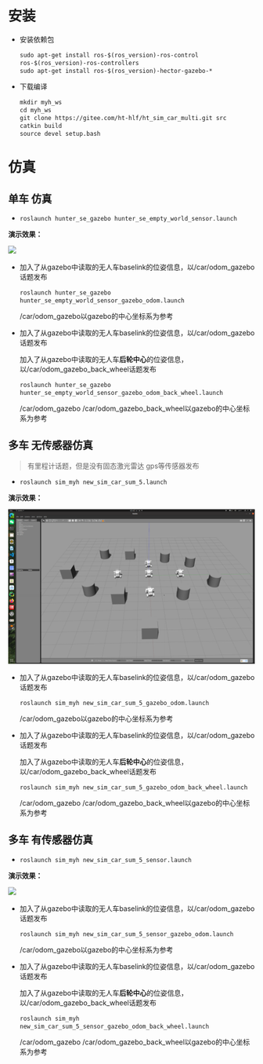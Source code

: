 # 安装

- 安装依赖包

  ```
  sudo apt-get install ros-$(ros_version)-ros-control ros-$(ros_version)-ros-controllers
  sudo apt-get install ros-$(ros_version)-hector-gazebo-*
  ```

- 下载编译

  ```
  mkdir myh_ws
  cd myh_ws
  git clone https://gitee.com/ht-hlf/ht_sim_car_multi.git src
  catkin build
  source devel setup.bash
  ```

# 仿真

## 单车 仿真

- ```
  roslaunch hunter_se_gazebo hunter_se_empty_world_sensor.launch 
  ```

**演示效果：**

![](sim_myh.assets/%E5%B1%8F%E5%B9%95%E6%88%AA%E5%9B%BE%202023-01-14%20131501-16736733311963.png)

- 加入了从gazebo中读取的无人车baselink的位姿信息，以/car/odom_gazebo话题发布

  ```
  roslaunch hunter_se_gazebo hunter_se_empty_world_sensor_gazebo_odom.launch
  ```

  /car/odom_gazebo以gazebo的中心坐标系为参考

- 加入了从gazebo中读取的无人车baselink的位姿信息，以/car/odom_gazebo话题发布

  加入了从gazebo中读取的无人车**后轮中心**的位姿信息，以/car/odom_gazebo_back_wheel话题发布

  ```
  roslaunch hunter_se_gazebo hunter_se_empty_world_sensor_gazebo_odom_back_wheel.launch 
  ```

  /car/odom_gazebo /car/odom_gazebo_back_wheel以gazebo的中心坐标系为参考

## 多车 无传感器仿真

> 有里程计话题，但是没有固态激光雷达 gps等传感器发布

- ```
  roslaunch sim_myh new_sim_car_sum_5.launch
  ```

**演示效果：**

![](sim_myh.assets/%E5%B1%8F%E5%B9%95%E6%88%AA%E5%9B%BE%202023-01-14%20125933-16736724115222.png)

- 加入了从gazebo中读取的无人车baselink的位姿信息，以/car/odom_gazebo话题发布

  ```
  roslaunch sim_myh new_sim_car_sum_5_gazebo_odom.launch 
  ```

  /car/odom_gazebo以gazebo的中心坐标系为参考

- 加入了从gazebo中读取的无人车baselink的位姿信息，以/car/odom_gazebo话题发布

  加入了从gazebo中读取的无人车**后轮中心**的位姿信息，以/car/odom_gazebo_back_wheel话题发布

  ```
  roslaunch sim_myh new_sim_car_sum_5_gazebo_odom_back_wheel.launch 
  ```

  /car/odom_gazebo /car/odom_gazebo_back_wheel以gazebo的中心坐标系为参考





## 多车 有传感器仿真

- ```
  roslaunch sim_myh new_sim_car_sum_5_sensor.launch
  ```

**演示效果：**

![](sim_myh.assets/%E5%B1%8F%E5%B9%95%E6%88%AA%E5%9B%BE%202023-01-14%20125154-16736720366621.png)



- 加入了从gazebo中读取的无人车baselink的位姿信息，以/car/odom_gazebo话题发布

  ```
  roslaunch sim_myh new_sim_car_sum_5_sensor_gazebo_odom.launch 
  ```

  /car/odom_gazebo以gazebo的中心坐标系为参考

- 加入了从gazebo中读取的无人车baselink的位姿信息，以/car/odom_gazebo话题发布

  加入了从gazebo中读取的无人车**后轮中心**的位姿信息，以/car/odom_gazebo_back_wheel话题发布

  ```
  roslaunch sim_myh new_sim_car_sum_5_sensor_gazebo_odom_back_wheel.launch 
  ```

  /car/odom_gazebo /car/odom_gazebo_back_wheel以gazebo的中心坐标系为参考
